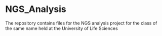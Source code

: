 # NGS_Analysis
The repository contains files for the NGS analysis project for the class of the same name held at the University of Life Sciences
